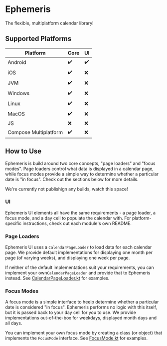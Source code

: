 # Ephemeris
The flexible, multiplatform calendar library!

## Supported Platforms

| Platform | Core | UI |
| -- | -- | -- |
| Android | ✔️ | ✔️ |
| iOS | ✔️ | ❌ |
| JVM | ✔️ | ❌ |
| Windows | ✔️ | ❌ |
| Linux | ✔️ | ❌ |
| MacOS | ✔️ | ❌ |
| JS | ❌ | ❌ |
| Compose Multiplatform | ✔️ | ❌ |

## How to Use

Ephemeris is build around two core concepts, "page loaders" and "focus modes".
Page loaders control what data is displayed in a calendar page, while focus modes provide a simple way to determine whether a particular date is "in focus".
Check out the sections below for more details.

We're currently not publishign any builds, watch this space!

### UI

Ephemeris UI elements all have the same requirements - a page loader, a focus mode, and a day cell to populate the calendar with.
For platform-specific instructions, check out each module's own README.

### Page Loaders

Ephemeris UI uses a `CalendarPageLoader` to load data for each calendar page.
We provide default implementations for displaying one month per page (of varying weeks), and displaying one week per page.

If neither of the default implementations suit your requirements, you can implement your own`CalendarPageLoader` and provide that to Ephemeris instead.
See [CalendarPageLoader.kt](https://github.com/boswelja/Ephemeris/blob/main/core/src/commonMain/kotlin/com/boswelja/ephemeris/core/data/CalendarPageLoader.kt) for examples.

### Focus Modes

A focus mode is a simple interface to heelp determine whether a particular date is considered "in focus".
Ephemeris performs no logic with this itself, but it is passed back to your day cell for you to use.
We provide implementations out-of-the-box for weekdays, displayed month days and all days.

You can implement your own focus mode by creating a class (or object) that implements the `FocusMode` interface.
See [FocusMode.kt](https://github.com/boswelja/Ephemeris/blob/main/core/src/commonMain/kotlin/com/boswelja/ephemeris/core/data/FocusMode.kt) for examples.
